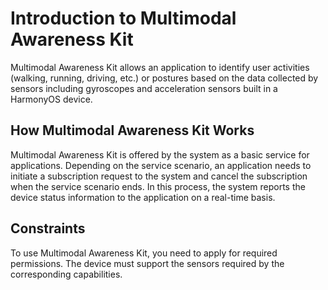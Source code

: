 # Introduction to Multimodal Awareness Kit
<!--Kit: Multimodal Awareness Kit-->
<!--Subsystem: MultimodalAwareness-->
<!--Owner: @dilligencer-->
<!--Designer: @zou_ye-->
<!--Tester: @judan-->
<!--Adviser: @hu-zhiqiong-->

Multimodal Awareness Kit allows an application to identify user activities (walking, running, driving, etc.) or postures based on the data collected by sensors including gyroscopes and acceleration sensors built in a HarmonyOS device.

## How Multimodal Awareness Kit Works

Multimodal Awareness Kit is offered by the system as a basic service for applications. Depending on the service scenario, an application needs to initiate a subscription request to the system and cancel the subscription when the service scenario ends. In this process, the system reports the device status information to the application on a real-time basis.

## Constraints

To use Multimodal Awareness Kit, you need to apply for required permissions. The device must support the sensors required by the corresponding capabilities.
